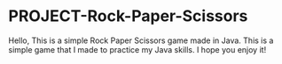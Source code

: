 # PROJECT-Rock-Paper-Scissors

Hello, This is a simple Rock Paper Scissors game made in Java. This is a simple game that I made to practice my Java skills. I hope you enjoy it!
